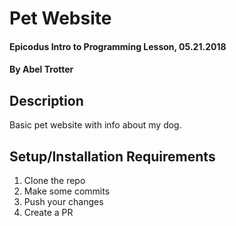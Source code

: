 # Pet Website

#### Epicodus Intro to Programming Lesson, 05.21.2018

#### By Abel Trotter

## Description

Basic pet website with info about my dog.

## Setup/Installation Requirements

1. Clone the repo
1. Make some commits
1. Push your changes
1. Create a PR

